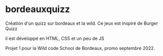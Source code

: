 # bordeauxquizz

Création d'un quizz sur bordeaux et la wild.
Ce jeux est inspiré de Burger Quizz 

il est développé en HTML, CSS et un peu de JS 

Projet 1 pour la Wild code School de Bordeaux, promo septembre 2022.
